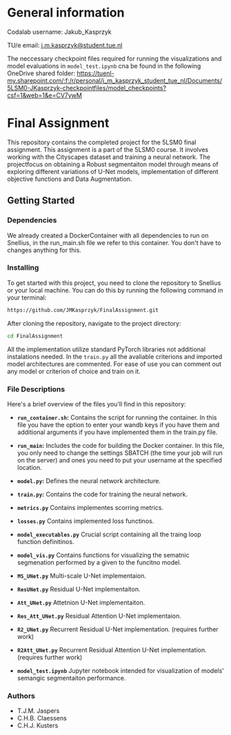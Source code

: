 # General information
Codalab username: Jakub_Kasprzyk

TU/e email: j.m.kasprzyk@student.tue.nl

The neccessary checkpoint files required for running the visualizations and model evaluations in `model_test.ipynb` cna be found in the following OneDrive shared folder: https://tuenl-my.sharepoint.com/:f:/r/personal/j_m_kasprzyk_student_tue_nl/Documents/5LSM0-JKasprzyk-checkpointfiles/model_checkpoints?csf=1&web=1&e=CV7ywM


# Final Assignment

This repository contains the completed project for the 5LSM0 final assignment.
This assignment is a part of the 5LSM0 course. It involves working with the Cityscapes dataset and training a neural network. The projectfocus on obtaining a Robust segmentaiton model through means of exploring different variations of U-Net models, implementation of different objective functions and Data Augmentation.

## Getting Started

### Dependencies

We already created a DockerContainer with all dependencies to run on Snellius, in the run_main.sh file we refer to this container. You don't have to changes anything for this.

### Installing

To get started with this project, you need to clone the repository to Snellius or your local machine. You can do this by running the following command in your terminal:

```bash
https://github.com/JMKasprzyk/FinalAssignment.git
```

After cloning the repository, navigate to the project directory:

```bash
cd FinalAssignment
```

All the implementation utilize standard PyTorch libraries not additional instalations needed. In the `train.py` all the avaliable criterions and imported model architectures are commented. For ease of use you can comment out any model or criterion of choice and train on it.

### File Descriptions

Here's a brief overview of the files you'll find in this repository:

- **`run_container.sh`:** Contains the script for running the container. In this file you have the option to enter your wandb keys if you have them and additional arguments if you have implemented them in the train.py file.

  
- **`run_main`:** Includes the code for building the Docker container. In this file, you only need to change the settings SBATCH (the time your job will run on the server) and ones you need to put your username at the specified location.
  

- **`model.py`:** Defines the neural network architecture.

  
- **`train.py`:** Contains the code for training the neural network.

- **`metrics.py`** Contains implementes scorring metrics.

- **`losses.py`** Contains implemented loss functinos.

- **`model_executables.py`** Crucial script containing all the traing loop function definitinos.

- **`model_vis.py`** Contains functions for visualizing the sematnic segmenation performed by a given to the funcitno model.

- **`MS_UNet.py`** Multi-scale U-Net implementaion.

- **`ResUNet.py`** Residual U-Net implementaiton.

- **`Att_UNet.py`** Attetnion U-Net implementaiton.

- **`Res_Att_UNet.py`** Residual Attention U-Net implementaion.

- **`R2_UNet.py`** Recurrent Residual U-Net implementation. (requires further work)

- **`R2Att_UNet.py`** Recurrent Residual Attention U-Net implementation. (requires further work)

- **`model_test.ipynb`** Jupyter notebook intended for visualization of models' semangic segmentaiton performance.

### Authors

- T.J.M. Jaspers
- C.H.B. Claessens
- C.H.J. Kusters
